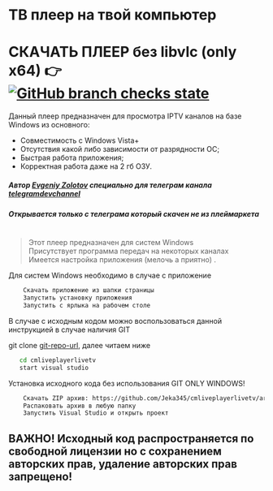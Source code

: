 # ТВ плеер на твой компьютер
# СКАЧАТЬ ПЛЕЕР без libvlc (only x64) 👉 [![GitHub branch checks state](https://img.shields.io/github/checks-status/Jeka345/cmliveplayerlivetv/master)][release-ssl]

Данный плеер предназначен для просмотра IPTV каналов на базе Windows из основного:
- Совместимость с Windows Vista+
- Отсутствия какой либо зависимости от разрядности ОС;
- Быстрая работа приложения;
- Корректная работа даже на 2 гб ОЗУ.

##### Автор [Evgeniy Zolotov] специально для телеграм канала [telegramdevchannel]
##### Открывается только с телеграма который скачен не из плеймаркета
#
> Этот плеер предназначен для систем Windows  
> Присутствует программа передач на некоторых каналах  
> Имеется настройка приложения (мелочь а приятно)  .

Для систем Windows необходимо в случае с приложение
```sh
    Скачать приложение из шапки страницы
    Запустить установку приложения
    Запустить с ярлыка на рабочем столе
````

В случае с исходным кодом можно воспользоваться данной инструкцией в случае наличия GIT

git clone [git-repo-url], далее читаем ниже

```sh
   cd cmliveplayerlivetv
   start visual studio
`````

Установка исходного кода без использования GIT ONLY WINDOWS!

````sh
    Скачать ZIP архив: https://github.com/Jeka345/cmliveplayerlivetv/archive/refs/tags/ReleaseAPP.zip
    Распаковать архив в любую папку
    Запустить Visual Studio и открыть проект
``````
   [git-repo-url]: <https://github.com/Jeka345/cmliveplayerlivetv.git>
   [Evgeniy Zolotov]: <https://t.me/SmallVeins>
   [telegramdevchannel]: <https://t.me/devcm_jeka345old>
   [github-source-nogit]: <https://github.com/Jeka345/cmliveplayerlivetv>
   [release-ssl]: <https://github.com/Jeka345/cmliveplayerlivetv/releases/download/ReleaseAPP/tvonyoupcupdate.zip>
   
## ВАЖНО! Исходный код распространяется по свободной лицензии но с сохранением авторских прав, удаление авторских прав запрещено!
